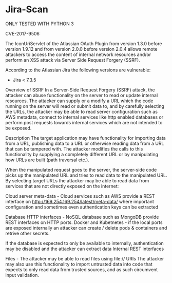 # Jira-Scan

ONLY TESTED WITH PYTHON 3

CVE-2017-9506

The IconUriServlet of the Atlassian OAuth Plugin from version 1.3.0 before version 1.9.12 and from version 2.0.0 before version 2.0.4 allows remote attackers to access the content of internal network resources and/or perform an XSS attack via Server Side Request Forgery (SSRF).

According to the Atlassian Jira the following versions are vulnerable:

* Jira < 7.3.5

Overview of SSRF
In a Server-Side Request Forgery (SSRF) attack, the attacker can abuse functionality on the server to read or update internal resources. The attacker can supply or a modify a URL which the code running on the server will read or submit data to, and by carefully selecting the URLs, the attacker may be able to read server configuration such as AWS metadata, connect to internal services like http enabled databases or perform post requests towards internal services which are not intended to be exposed.

Description
The target application may have functionality for importing data from a URL, publishing data to a URL or otherwise reading data from a URL that can be tampered with. The attacker modifies the calls to this functionality by supplying a completely different URL or by manipulating how URLs are built (path traversal etc.).

When the manipulated request goes to the server, the server-side code picks up the manipulated URL and tries to read data to the manipulated URL. By selecting target URLs the attacker may be able to read data from services that are not directly exposed on the internet:

Cloud server meta-data - Cloud services such as AWS provide a REST interface on http://169.254.169.254/latest/meta-data/ where important configuration and sometimes even authentication keys can be extracted

Database HTTP interfaces - NoSQL database such as MongoDB provide REST interfaces on HTTP ports. Docker and Kubetnetes - if the local ports are exposed internally an attacker can create / delete pods & containers and retrive other secrets.

If the database is expected to only be available to internally, authentication may be disabled and the attacker can extract data Internal REST interfaces

Files - The attacker may be able to read files using file:// URIs The attacker may also use this functionality to import untrusted data into code that expects to only read data from trusted sources, and as such circumvent input validation.
